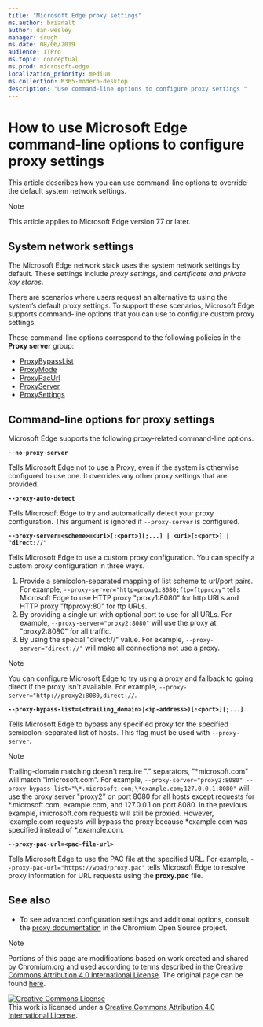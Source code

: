 ```yaml
---
title: "Microsoft Edge proxy settings"
ms.author: brianalt
author: dan-wesley
manager: srugh
ms.date: 08/06/2019
audience: ITPro
ms.topic: conceptual
ms.prod: microsoft-edge
localization_priority: medium
ms.collection: M365-modern-desktop
description: "Use command-line options to configure proxy settings "
---
```


# How to use Microsoft Edge command-line options to configure proxy settings

This article describes how you can use command-line options to override the default system network settings.

>[!NOTE]
>This article applies to Microsoft Edge version 77 or later.

## System network settings

The Microsoft Edge network stack uses the system network settings by default. These settings include *proxy settings*, and *certificate and private key stores*.

There are scenarios where users request an alternative to using the system’s default proxy settings. To support these scenarios, Microsoft Edge supports command-line options that you can use to configure custom proxy settings.

These command-line options correspond to the following policies in the **Proxy server** group:

- [ProxyBypassList](https://docs.microsoft.com/DeployEdge/microsoft-edge-policies#proxybypasslist)
- [ProxyMode](https://docs.microsoft.com/DeployEdge/microsoft-edge-policies#proxymode)
- [ProxyPacUrl](https://docs.microsoft.com/DeployEdge/microsoft-edge-policies#proxypacurl)
- [ProxyServer](https://docs.microsoft.com/DeployEdge/microsoft-edge-policies#proxyserver)
- [ProxySettings](https://docs.microsoft.com/DeployEdge/microsoft-edge-policies#proxysettings)

## Command-line options for proxy settings

Microsoft Edge supports the following proxy-related command-line options.

 **`--no-proxy-server`**
 
Tells Microsoft Edge not to use a Proxy, even if the system is otherwise configured to use one. It overrides any other proxy settings that are provided.

**`--proxy-auto-detect`**

Tells Mircrosoft Edge to try and automatically detect your proxy configuration. This argument is ignored if `--proxy-server` is configured.

**`--proxy-server=<scheme>=<uri>[:<port>][;...] | <uri>[:<port>] | "direct://"`**

Tells Microsoft Edge to use a custom proxy configuration. You can specify a custom proxy configuration in three ways.

1. Provide a semicolon-separated mapping of list scheme to url/port pairs. For example, `--proxy-server="http=proxy1:8080;ftp=ftpproxy"` tells Microsoft Edge to use HTTP proxy "proxy1:8080" for http URLs and HTTP proxy "ftpproxy:80" for ftp URLs.
2. By providing a single uri with optional port to use for all URLs. For example, `--proxy-server="proxy2:8080"` will use the proxy at "proxy2:8080" for all traffic.
3. By using the special "direct://" value. For example, `--proxy-server="direct://"` will make all connections not use a proxy. 

>[!NOTE]
>You can configure Microsoft Edge to try using a proxy and fallback to going direct if the proxy isn't available. For example, `--proxy-server="http://proxy2:8080,direct://`.

**`--proxy-bypass-list=(<trailing_domain>|<ip-address>)[:<port>][;...]`**

Tells Microsoft Edge to bypass any specified proxy for the specified semicolon-separated list of hosts. This flag must be used with `--proxy-server`.

>[!NOTE]
>Trailing-domain matching doesn't require "." separators, "\*microsoft.com" will match "imicrosoft.com". For example, `--proxy-server="proxy2:8080" --proxy-bypass-list="\*.microsoft.com;\*example.com;127.0.0.1:8080"` will use the proxy server "proxy2" on port 8080 for all hosts except requests for \*.microsoft.com, example.com, and 127.0.0.1 on port 8080. In the previous example, imicrosoft.com requests will still be proxied. However, iexample.com requests will bypass the proxy because \*example.com was specified instead of \*.example.com.

**`--proxy-pac-url=<pac-file-url>`**

Tells Microsoft Edge to use the PAC file at the specified URL. For example, `--proxy-pac-url="https://wpad/proxy.pac"` tells Microsoft Edge to resolve proxy information for URL requests using the **proxy.pac** file.

## See also
 - To see advanced configuration settings and additional options, consult the [proxy documentation](https://chromium.googlesource.com/chromium/src/+/HEAD/net/docs/proxy.md) in the Chromium Open Source project.

> [!NOTE]
> Portions of this page are modifications based on work created and shared by Chromium.org and used according to terms 
  described in the [Creative Commons Attribution 4.0 International License](http://creativecommons.org/licenses/by/4.0/). The original page can be found [here](https://www.chromium.org/developers/design-documents/network-settings#TOC-Command-line-options-for-proxy-sett).
  
<a rel="license" href="http://creativecommons.org/licenses/by/4.0/"><img alt="Creative Commons License" style="border-width:0" src="https://i.creativecommons.org/l/by/4.0/88x31.png" /></a><br />This work is licensed under a <a rel="license" href="http://creativecommons.org/licenses/by/4.0/">Creative Commons Attribution 4.0 International License</a>.
